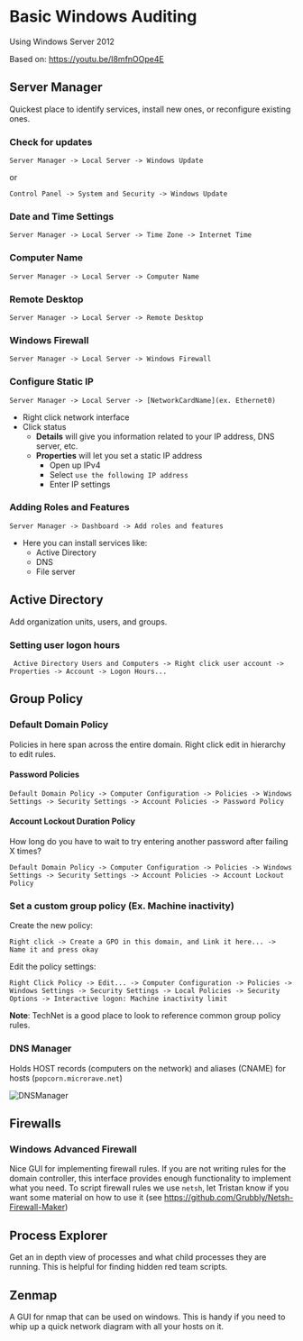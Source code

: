 # Basic Windows Auditing
Using Windows Server 2012

Based on: https://youtu.be/I8mfnOOpe4E

## Server Manager
Quickest place to identify services, install new ones, or reconfigure existing ones.

### Check for updates
```Server Manager -> Local Server -> Windows Update```

or

```Control Panel -> System and Security -> Windows Update```

### Date and Time Settings
```Server Manager -> Local Server -> Time Zone -> Internet Time```

### Computer Name
```Server Manager -> Local Server -> Computer Name```

### Remote Desktop
```Server Manager -> Local Server -> Remote Desktop```

### Windows Firewall
```Server Manager -> Local Server -> Windows Firewall```

### Configure Static IP
```Server Manager -> Local Server -> [NetworkCardName](ex. Ethernet0) ```
* Right click network interface
* Click status
    * **Details** will give you information related to your IP address, DNS server, etc.
    * **Properties** will let you set a static IP address
        * Open up IPv4
        * Select `use the following IP address`
        * Enter IP settings

### Adding Roles and Features
```Server Manager -> Dashboard -> Add roles and features```
* Here you can install services like:
    * Active Directory
    * DNS
    * File server

## Active Directory
Add organization units, users, and groups.

### Setting user logon hours
``` Active Directory Users and Computers -> Right click user account -> Properties -> Account -> Logon Hours...```

## Group Policy

### Default Domain Policy
Policies in here span across the entire domain. Right click edit in hierarchy to edit rules.

#### Password Policies
```Default Domain Policy -> Computer Configuration -> Policies -> Windows Settings -> Security Settings -> Account Policies -> Password Policy```

#### Account Lockout Duration Policy
How long do you have to wait to try entering another password after failing X times?

```Default Domain Policy -> Computer Configuration -> Policies -> Windows Settings -> Security Settings -> Account Policies -> Account Lockout Policy```

### Set a custom group policy (Ex. Machine inactivity)

Create the new policy:

```Right click -> Create a GPO in this domain, and Link it here... -> Name it and press okay```


Edit the policy settings:

```Right Click Policy -> Edit... -> Computer Configuration -> Policies -> Windows Settings -> Security Settings -> Local Policies -> Security Options -> Interactive logon: Machine inactivity limit```

**Note**: TechNet is a good place to look to reference common group policy rules.

### DNS Manager
Holds HOST records (computers on the network) and aliases (CNAME) for hosts (```popcorn.microrave.net```)

![DNSManager](DNSManager.PNG)

## Firewalls

### Windows Advanced Firewall
Nice GUI for implementing firewall rules. If you are not writing rules for the domain controller, this interface provides enough functionality to implement what you need. To script firewall rules we use ```netsh```, let Tristan know if you want some material on how to use it (see https://github.com/Grubbly/Netsh-Firewall-Maker)

## Process Explorer
Get an in depth view of processes and what child processes they are running. This is helpful for finding hidden red team scripts.

## Zenmap
A GUI for nmap that can be used on windows. This is handy if you need to whip up a quick network diagram with all your hosts on it.
